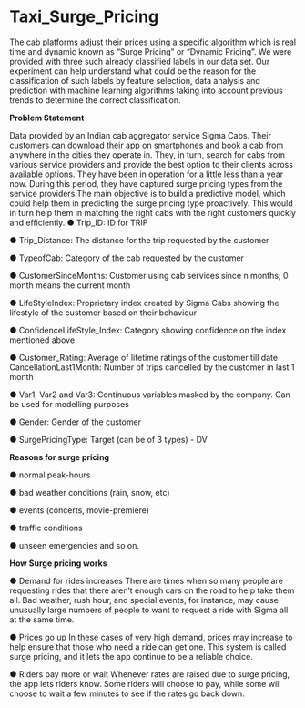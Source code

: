 # Taxi_Surge_Pricing

The cab platforms adjust their prices using a
specific algorithm which is real time and
dynamic known as “Surge Pricing” or
“Dynamic Pricing”. We were provided with
three such already classified labels in our
data set.
Our experiment can help understand what
could be the reason for the classification of
such labels by feature selection, data
analysis and prediction with machine
learning algorithms taking into account
previous trends to determine the correct
classification.

**Problem Statement**

Data provided by an Indian cab aggregator
service Sigma Cabs. Their customers can
download their app on smartphones and
book a cab from anywhere in the cities they
operate in. They, in turn, search for cabs
from various service providers and provide
the best option to their clients across
available options. They have been in
operation for a little less than a year now.
During this period, they have captured surge
pricing types from the service providers.The main objective is to build a predictive
model, which could help them in predicting
the surge pricing type proactively. This
would in turn help them in matching the
right cabs with the right customers quickly
and efficiently.
● Trip_ID: ID for TRIP

● Trip_Distance: The distance for the
trip requested by the customer

● TypeofCab: Category of the cab
requested by the customer

● CustomerSinceMonths: Customer
using cab services since n months; 0
month means the current month

● LifeStyleIndex: Proprietary index
created by Sigma Cabs showing the
lifestyle of the customer based on
their behaviour

● ConfidenceLifeStyle_Index:
Category showing confidence on the
index mentioned above

● Customer_Rating: Average of
lifetime ratings of the customer till
date CancellationLast1Month:
Number of trips cancelled by the
customer in last 1 month


● Var1, Var2 and Var3: Continuous
variables masked by the company.
Can be used for modelling purposes


● Gender: Gender of the customer


● SurgePricingType: Target (can be of
3 types) - DV

**Reasons for surge pricing**


● normal peak-hours

● bad weather conditions (rain, snow,
etc)

● events (concerts, movie-premiere)

● traffic conditions

● unseen emergencies and so on.

**How Surge pricing works**


● Demand for rides increases
There are times when so many people are
requesting rides that there aren’t enough cars
on the road to help take them all. Bad
weather, rush hour, and special events, for
instance, may cause unusually large
numbers of people to want to request a
ride with Sigma all at the same time.


● Prices go up
In these cases of very high demand, prices
may increase to help ensure that those who
need a ride can get one. This system is
called surge pricing, and it lets the app
continue to be a reliable choice.


● Riders pay more or wait
Whenever rates are raised due to surge
pricing, the app lets riders know. Some
riders will choose to pay, while some will
choose to wait a few minutes to see if the
rates go back down.

